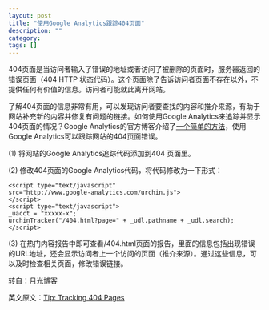 ```yaml
---
layout: post
title: "使用Google Analytics跟踪404页面"
description: ""
category: 
tags: []
---
```


404页面是当访问者输入了错误的地址或者访问了被删除的页面时，服务器返回的错误页面（404 HTTP 状态代码）。这个页面除了告诉访问者页面不存在以外，不提供任何有价值的信息。访问者可能就此离开网站。

了解404页面的信息非常有用，可以发现访问者要查找的内容和推介来源，有助于网站补充新的内容并修复有问题的链接。如何使用Google Analytics来追踪并显示404页面的情况？Google Analytics的官方博客介绍了[一个简单的方法](http://analytics.blogspot.com/2006/09/tip-tracking-404-pages.html)，使用Google Analytics可以跟踪网站的404页面错误。

(1) 将网站的Google Analytics追踪代码添加到404 页面里。

(2) 修改404页面的Google Analytics代码，将代码修改为一下形式：
	
	<script type="text/javascript"
	src="http://www.google-analytics.com/urchin.js">
	</script>
	<script type="text/javascript">
	_uacct = "xxxxx-x";
	urchinTracker("/404.html?page=" + _udl.pathname + _udl.search);
	</script>

(3) 在热门内容报告中即可查看/404.html页面的报告，里面的信息包括出现错误的URL地址，还会显示访问者上一个访问的页面（推介来源）。通过这些信息，可以及时检查相关页面，修改错误链接。

转自：[月光博客](http://www.williamlong.info/archives/2699.html)

英文原文：[Tip: Tracking 404 Pages](http://analytics.blogspot.com/2006/09/tip-tracking-404-pages.html)
